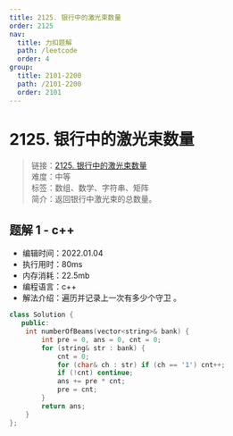 ```yaml
---
title: 2125. 银行中的激光束数量
order: 2125
nav:
  title: 力扣题解
  path: /leetcode
  order: 4
group:
  title: 2101-2200
  path: /2101-2200
  order: 2101
---
```


# 2125. 银行中的激光束数量
    
> 链接：[2125. 银行中的激光束数量](https://leetcode-cn.com/problems/number-of-laser-beams-in-a-bank/)  
> 难度：中等  
> 标签：数组、数学、字符串、矩阵  
> 简介：返回银行中激光束的总数量。
      
## 题解 1 - c++
- 编辑时间：2022.01.04
- 执行用时：80ms
- 内存消耗：22.5mb
- 编程语言：c++
- 解法介绍：遍历并记录上一次有多少个守卫 。
```c++
class Solution {
   public:
    int numberOfBeams(vector<string>& bank) {
        int pre = 0, ans = 0, cnt = 0;
        for (string& str : bank) {
            cnt = 0;
            for (char& ch : str) if (ch == '1') cnt++;
            if (!cnt) continue;
            ans += pre * cnt;
            pre = cnt;
        }
        return ans;
    }
};
```

      
